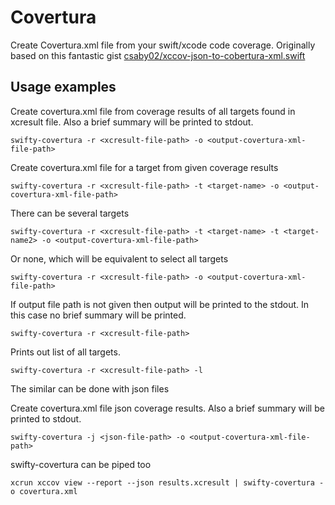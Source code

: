 # Covertura
Create Covertura.xml file from your swift/xcode code coverage. Originally based on this fantastic gist [csaby02/xccov-json-to-cobertura-xml.swift](https://gist.github.com/csaby02/ab2441715a89865a7e8e29804df23dc6)

## Usage examples

Create covertura.xml file from coverage results of all targets found in xcresult file. Also a brief summary will be printed to stdout.
```
swifty-covertura -r <xcresult-file-path> -o <output-covertura-xml-file-path>
```

Create covertura.xml file for a target from given coverage results 
```
swifty-covertura -r <xcresult-file-path> -t <target-name> -o <output-covertura-xml-file-path>
```

There can be several targets
```
swifty-covertura -r <xcresult-file-path> -t <target-name> -t <target-name2> -o <output-covertura-xml-file-path>
```

Or none, which will be equivalent to select all targets 
```
swifty-covertura -r <xcresult-file-path> -o <output-covertura-xml-file-path>
```

If output file path is not given then output will be printed to the stdout. In this case no brief summary will be printed.

```
swifty-covertura -r <xcresult-file-path>
```

Prints out list of all targets. 
```
swifty-covertura -r <xcresult-file-path> -l
```

The similar can be done with json files 

Create covertura.xml file json coverage results. Also a brief summary will be printed to stdout.
```
swifty-covertura -j <json-file-path> -o <output-covertura-xml-file-path>
```

swifty-covertura can be piped too

```
xcrun xccov view --report --json results.xcresult | swifty-covertura -o covertura.xml
```

